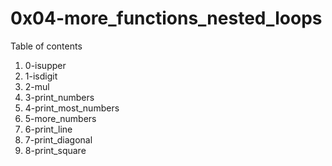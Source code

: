 # 0x04-more_functions_nested_loops
Table of contents
1. 0-isupper
2. 1-isdigit
3. 2-mul
4. 3-print_numbers
5. 4-print_most_numbers
6. 5-more_numbers
7. 6-print_line
8. 7-print_diagonal
9. 8-print_square

